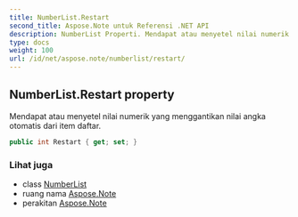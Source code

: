 ```yaml
---
title: NumberList.Restart
second_title: Aspose.Note untuk Referensi .NET API
description: NumberList Properti. Mendapat atau menyetel nilai numerik yang menggantikan nilai angka otomatis dari item daftar.
type: docs
weight: 100
url: /id/net/aspose.note/numberlist/restart/
---
```

## NumberList.Restart property

Mendapat atau menyetel nilai numerik yang menggantikan nilai angka otomatis dari item daftar.

```csharp
public int Restart { get; set; }
```

### Lihat juga

* class [NumberList](../)
* ruang nama [Aspose.Note](../../numberlist/)
* perakitan [Aspose.Note](../../../)


